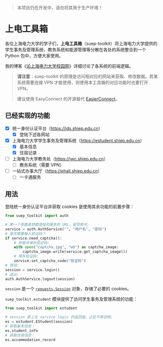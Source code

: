> 本项目仍在开发中，请勿将其用于生产环境！

# 上电工具箱

各位上海电力大学的学子们，**上电工具箱**（suep-toolkit）将上海电力大学提供的学生事务及管理系统、教务系统和能源管理等分散在各处的系统整合到一个 Python 包中，方便大家使用。

我的博客《[论上海电力大学校园网](https://zhengxyz123.github.io/coding/suep-website/)》详细讨论了各系统的前端逻辑。

> **请注意**：suep-toolkit 的原理是访问相对应的网站来获取、修改数据。若某系统需要连接 VPN 才能使用，则使用本工具箱的对应功能时也要打开 VPN。
>
> 建议使用 EasyConnect 的开源替代 [EasierConnect](https://github.com/TeamSUEP/EasierConnect)。

## 已经实现的功能

- [x] 统一身份认证平台（<https://ids.shiep.edu.cn>）
  - [x] 登陆下述各网站
- [x] 上海电力大学学生事务及管理系统（<https://estudent.shiep.edu.cn>）
  - [x] 基本信息
  - [x] 住宿记录
- [ ] 上海电力大学教务处（<https://jwc.shiep.edu.cn>）
  - [ ] 教务系统（需要 VPN）
- [ ] 一站式办事大厅（<https://ehall.shiep.edu.cn>）
  - [ ] 一卡通服务

## 用法

登陆统一身份认证平台并获取 cookies 是使用其余功能的前置步骤：

```python
from suep_toolkit import auth

# 第一个参数是想要登陆的服务的 URL，留空即可。
service = auth.AuthService("", "用户名", "密码")
# 是否需要输入验证码？
if service.need_captcha():
    # 获取并保存验证码:
    with open("captcha.jpg", "wb") as captcha_image:
        captcha_image.write(service.get_captcha_image())
    # 填写验证码:
    service.set_captcha_code("验证码")
# 登陆:
session = service.login()
# 退出:
auth.AuthService.logout(session)
```

`session` 是一个 [`requests.Session`](https://requests.readthedocs.io/en/latest/api/#requests.Session) 对象，存储了必要的 cookies。

`suep_toolkit.estudent` 模块提供了访问学生事务及管理系统的功能：

```python
from suep_toolkit import estudent

# session 即上文 service.login 的返回值，之后不再说明。
es = estudent.EStudent(session)
# 获取基本信息：
es.student_info
# 获取住宿信息：
es.accommodation_record
```
